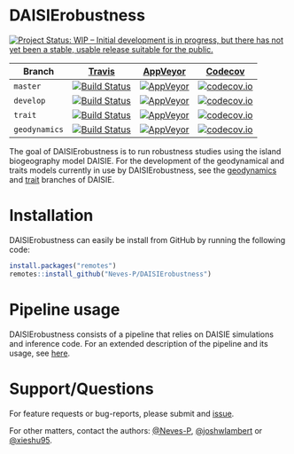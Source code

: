 # DAISIErobustness

[![Project Status: WIP – Initial development is in progress, but there has not yet been a stable, usable release suitable for the public.](https://www.repostatus.org/badges/latest/wip.svg)](https://www.repostatus.org/#wip)
<!-- badges: start -->
Branch|[Travis](https://travis-ci.org)|[AppVeyor](https://www.appveyor.com/)|[Codecov](https://www.codecov.io)
---|---|---|---
`master`|[![Build Status](https://travis-ci.org/Neves-P/DAISIErobustness.svg?branch=master)](https://travis-ci.org/Neves-P/DAISIErobustness)|[![AppVeyor](https://ci.appveyor.com/api/projects/status/github/Neves-P/DAISIErobustness?branch=master&svg=true)](https://ci.appveyor.com/project/Neves-P/DAISIErobustness)|[![codecov.io](https://codecov.io/github/Neves-P/DAISIErobustness/coverage.svg?branch=master)](https://codecov.io/github/Neves-P/DAISIErobustness/branch/master)
`develop`|[![Build Status](https://travis-ci.org/Neves-P/DAISIErobustness.svg?branch=develop)](https://travis-ci.org/Neves-P/DAISIErobustness)|[![AppVeyor](https://ci.appveyor.com/api/projects/status/github/Neves-P/DAISIErobustness?branch=develop&svg=true)](https://ci.appveyor.com/project/Neves-P/DAISIErobustness)|[![codecov.io](https://codecov.io/github/Neves-P/DAISIErobustness/coverage.svg?branch=develop)](https://codecov.io/github/Neves-P/DAISIErobustness/branch/develop)
`trait`|[![Build Status](https://travis-ci.org/Neves-P/DAISIErobustness.svg?branch=trait)](https://travis-ci.org/Neves-P/DAISIErobustness)|[![AppVeyor](https://ci.appveyor.com/api/projects/status/github/Neves-P/DAISIErobustness?branch=trait&svg=true)](https://ci.appveyor.com/project/Neves-P/DAISIErobustness)|[![codecov.io](https://codecov.io/github/Neves-P/DAISIErobustness/coverage.svg?branch=trait)](https://codecov.io/github/Neves-P/DAISIErobustness/branch/trait)
`geodynamics`|[![Build Status](https://travis-ci.org/Neves-P/DAISIErobustness.svg?branch=geodynamics)](https://travis-ci.org/Neves-P/DAISIErobustness)|[![AppVeyor](https://ci.appveyor.com/api/projects/status/github/Neves-P/DAISIErobustness?branch=geodynamics&svg=true)](https://ci.appveyor.com/project/Neves-P/DAISIErobustness)|[![codecov.io](https://codecov.io/github/Neves-P/DAISIErobustness/coverage.svg?branch=geodynamics)](https://codecov.io/github/Neves-P/DAISIErobustness/branch/geodynamics)
<!-- badges: end -->

The goal of DAISIErobustness is to run robustness studies using the island biogeography model DAISIE. For the development of the geodynamical and traits models currently in use by DAISIErobustness, see the [geodynamics](https://github.com/rsetienne/DAISIE/tree/geodynamics) and [trait](https://github.com/rsetienne/DAISIE/tree/trait) branches of DAISIE.

# Installation

DAISIErobustness can easily be install from GitHub by running the following code:
``` r
install.packages("remotes")
remotes::install_github("Neves-P/DAISIErobustness")
```

# Pipeline usage

DAISIErobustness consists of a pipeline that relies on DAISIE simulations and inference code. For an extended description of the pipeline and its usage, see [here](https://github.com/Neves-P/DAISIErobustness/blob/master/doc/pipeline_outline.md).

# Support/Questions
For feature requests or bug-reports, please submit and [issue](https://github.com/Neves-P/DAISIErobustness/issues/new).

For other matters, contact the authors: [@Neves-P](https://github.com/Neves-P), [@joshwlambert](https://github.com/joshwlambert) or [@xieshu95](https://github.com/xieshu95).
